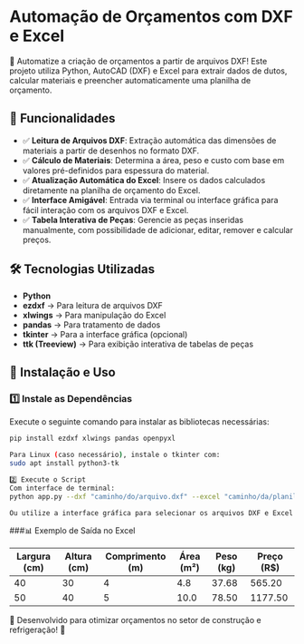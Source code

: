 # Automação de Orçamentos com DXF e Excel

🚀 Automatize a criação de orçamentos a partir de arquivos DXF! Este projeto utiliza Python, AutoCAD (DXF) e Excel para extrair dados de dutos, calcular materiais e preencher automaticamente uma planilha de orçamento.

## 📌 Funcionalidades
- ✅ **Leitura de Arquivos DXF**: Extração automática das dimensões de materiais a partir de desenhos no formato DXF.
- ✅ **Cálculo de Materiais**: Determina a área, peso e custo com base em valores pré-definidos para espessura do material.
- ✅ **Atualização Automática do Excel**: Insere os dados calculados diretamente na planilha de orçamento do Excel.
- ✅ **Interface Amigável**: Entrada via terminal ou interface gráfica para fácil interação com os arquivos DXF e Excel.
- ✅ **Tabela Interativa de Peças**: Gerencie as peças inseridas manualmente, com possibilidade de adicionar, editar, remover e calcular preços.

## 🛠 Tecnologias Utilizadas
- **Python**
- **ezdxf** → Para leitura de arquivos DXF
- **xlwings** → Para manipulação do Excel
- **pandas** → Para tratamento de dados
- **tkinter** → Para a interface gráfica (opcional)
- **ttk (Treeview)** → Para exibição interativa de tabelas de peças

## 🚀 Instalação e Uso

### 1️⃣ Instale as Dependências

Execute o seguinte comando para instalar as bibliotecas necessárias:

```bash
pip install ezdxf xlwings pandas openpyxl

Para Linux (caso necessário), instale o tkinter com:
sudo apt install python3-tk

2️⃣ Execute o Script
Com interface de terminal:
python app.py --dxf "caminho/do/arquivo.dxf" --excel "caminho/da/planilha.xlsx"

Ou utilize a interface gráfica para selecionar os arquivos DXF e Excel diretamente.

```

###📊 Exemplo de Saída no Excel

| Largura (cm) | Altura (cm) | Comprimento (m) | Área (m²) | Peso (kg) | Preço (R$) |
 |-------------|-------------|----------------|-----------|-----------|-----------|
 | 40         | 30         | 4              | 4.8       | 37.68     | 565.20    |
 | 50         | 40         | 5              | 10.0      | 78.50     | 1177.50   

👷 Desenvolvido para otimizar orçamentos no setor de construção e refrigeração! 🚀

